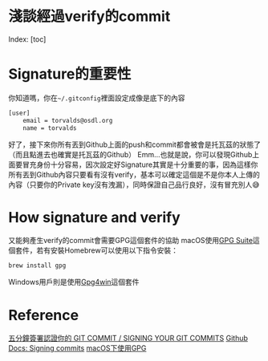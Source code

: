# 淺談經過verify的commit

Index:
[toc]

# Signature的重要性
你知道嗎，你在`~/.gitconfig`裡面設定成像是底下的內容
```bash
[user]
    email = torvalds@osdl.org
    name = torvalds

```
好了，接下來你所有丟到Github上面的push和commit都會被會是托瓦茲的狀態了（而且點進去也確實是托瓦茲的Github）
Emm...也就是說，你可以發現Github上面要冒充身份十分容易，因次設定好Signature其實是十分重要的事，因為這樣你所有丟到Github內容只要看有沒有verify，基本可以確定這個是不是你本人上傳的內容（只要你的Private key沒有洩漏），同時保證自己品行良好，沒有冒充別人😅

# How signature and verify
又能夠產生verify的commit會需要GPG這個套件的協助
macOS使用[GPG Suite](https://gpgtools.org)這個套件，若有安裝Homebrew可以使用以下指令安裝：
```bash
brew install gpg
```
Windows用戶則是使用[Gpg4win](https://www.gpg4win.org/)這個套件

# Reference
[五分鐘簽署認證你的 GIT COMMIT / SIGNING YOUR GIT COMMITS](https://useme.medium.com/五分鐘認證你的-git-commit-265b002ce71b)
[Github Docs: Signing commits](https://docs.github.com/en/authentication/managing-commit-signature-verification/signing-commits)
[macOS下使用GPG](https://tourcoder.com/gpg-on-macos/)
